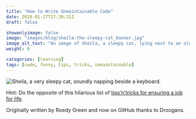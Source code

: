 ```yaml
---
title: "How to Write Unmaintainable Code"
date: 2018-01-27T17:30:31Z
draft: false

showonlyimage: false
image: "images/blog/sheila-the-sleepy-cat_banner.jpg"
image_alt_text: "An image of Sheila, a sleepy cat, lying next to an old computer keyboard."
weight: 0

categories: [learning]
tags: [code, funny, tips, tricks, unmaintainable]
---
```


![Sheila, a very sleepy cat, soundly napping beside a keyboard.](/images/blog/sheila-the-sleepy-cat.jpg)

Hint: Do the opposite of this hilarious list of [tips’n’tricks for ensuring a job for life](https://github.com/Droogans/unmaintainable-code).

Originally written by Roedy Green and now on GitHub thanks to Droogans.
